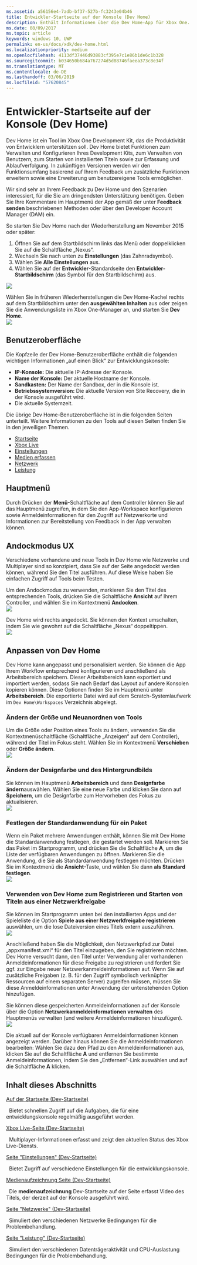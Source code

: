 ```yaml
---
ms.assetid: a56156e4-7adb-bf37-527b-fc3243e04b46
title: Entwickler-Startseite auf der Konsole (Dev Home)
description: Enthält Informationen über die Dev Home-App für Xbox One.
ms.date: 08/09/2017
ms.topic: article
keywords: windows 10, UWP
permalink: en-us/docs/xdk/dev-home.html
ms.localizationpriority: medium
ms.openlocfilehash: 4113df37446d93883cf395e7c1e86b1de6c1b328
ms.sourcegitcommit: b034650b684a767274d5d88746faeea373c8e34f
ms.translationtype: MT
ms.contentlocale: de-DE
ms.lasthandoff: 03/06/2019
ms.locfileid: "57620845"
---
```

# <a name="developer-home-on-the-console-dev-home"></a>Entwickler-Startseite auf der Konsole (Dev Home)
   
  
Dev Home ist ein Tool im Xbox One Development Kit, das die Produktivität von Entwicklern unterstützen soll. Dev Home bietet Funktionen zum Verwalten und Konfigurieren Ihres Development Kits, zum Verwalten von Benutzern, zum Starten von installierten Titeln sowie zur Erfassung und Ablaufverfolgung. In zukünftigen Versionen werden wir den Funktionsumfang basierend auf Ihrem Feedback um zusätzliche Funktionen erweitern sowie eine Erweiterung um benutzereigene Tools ermöglichen.   
   
  
Wir sind sehr an Ihrem Feedback zu Dev Home und den Szenarien interessiert, für die Sie am dringendsten Unterstützung benötigen. Geben Sie Ihre Kommentare im Hauptmenü der App gemäß der unter **Feedback senden** beschriebenen Methoden oder über den Developer Account Manager (DAM) ein.   
   
  
So starten Sie Dev Home nach der Wiederherstellung am November 2015 oder später:  
 
   1. Öffnen Sie auf dem Startbildschirm links das Menü oder doppelklicken Sie auf die Schaltfläche „Nexus“.  
   1. Wechseln Sie nach unten zu **Einstellungen** (das Zahnradsymbol).   
   1. Wählen Sie **Alle Einstellungen** aus.  
   1. Wählen Sie auf der **Entwickler**-Standardseite den **Entwickler-Startbildschirm** (das Symbol für den Startbildschirm) aus.   

 ![](images/dev_home_icons.png)   
  
Wählen Sie in früheren Wiederherstellungen die Dev Home-Kachel rechts auf dem Startbildschirm unter den **ausgewählten Inhalten** aus oder zeigen Sie die Anwendungsliste im Xbox One-Manager an, und starten Sie **Dev Home**.   
 ![](images/dev_home_1.png) 
<a id="ID4EBC"></a>

   

## <a name="user-interface"></a>Benutzeroberfläche  
   
  
Die Kopfzeile der Dev Home-Benutzeroberfläche enthält die folgenden wichtigen Informationen „auf einen Blick“ zur Entwicklungskonsole:   
 
   *  **IP-Konsole:** Die aktuelle IP-Adresse der Konsole.   
   *  **Name der Konsole:** Der aktuelle Hostname der Konsole.  
   *  **Sandkasten:** Der Name der Sandbox, der in die Konsole ist.  
   *  **Betriebssystemversion:** Die aktuelle Version von Site Recovery, die in der Konsole ausgeführt wird.
   *  Die aktuelle Systemzeit.   

   
  
Die übrige Dev Home-Benutzeroberfläche ist in die folgenden Seiten unterteilt. Weitere Informationen zu den Tools auf diesen Seiten finden Sie in den jeweiligen Themen.   
 
   *  [Startseite](devhome-home.md)  
   *  [Xbox Live](devhome-live.md)  
   *  [Einstellungen](devhome-settings.md)  
   *  [Medien erfassen](devhome-capture.md)  
   *  [Netzwerk](devhome-networking.md)  
   *  [Leistung](devhome-performance.md)  

  
<a id="ID4EKE"></a>

   

## <a name="main-menu"></a>Hauptmenü  
   
  
Durch Drücken der **Menü**-Schaltfläche auf dem Controller können Sie auf das Hauptmenü zugreifen, in dem Sie den App-Workspace konfigurieren sowie Anmeldeinformationen für den Zugriff auf Netzwerkorte und Informationen zur Bereitstellung von Feedback in der App verwalten können.   
  
<a id="ID4EUE"></a>

   

## <a name="snap-mode-ux"></a>Andockmodus UX  
   
  
Verschiedene vorhandene und neue Tools in Dev Home wie Netzwerke und Multiplayer sind so konzipiert, dass Sie auf der Seite angedockt werden können, während Sie den Titel ausführen. Auf diese Weise haben Sie einfachen Zugriff auf Tools beim Testen.   
   
  
Um den Andockmodus zu verwenden, markieren Sie den Titel des entsprechenden Tools, drücken Sie die Schaltfläche **Ansicht** auf Ihrem Controller, und wählen Sie im Kontextmenü **Andocken**.  
 ![](images/dev_home_4.png)   
  
Dev Home wird rechts angedockt. Sie können den Kontext umschalten, indem Sie wie gewohnt auf die Schaltfläche „Nexus“ doppeltippen.  
 ![](images/dev_home_5.png)  
<a id="ID4EKF"></a>

   

## <a name="customizing-dev-home"></a>Anpassen von Dev Home  
   
  
Dev Home kann angepasst und personalisiert werden. Sie können die App Ihrem Workflow entsprechend konfigurieren und anschließend als Arbeitsbereich speichern. Dieser Arbeitsbereich kann exportiert und importiert werden, sodass Sie nach Bedarf das Layout auf andere Konsolen kopieren können. Diese Optionen finden Sie im Hauptmenü unter **Arbeitsbereich**. Die exportierte Datei wird auf dem Scratch-Systemlaufwerk im `Dev Home\Workspaces` Verzeichnis abgelegt.   
 
<a id="ID4EVF"></a>

   

### <a name="resizing-and-reordering-tools"></a>Ändern der Größe und Neuanordnen von Tools  
   
  
Um die Größe oder Position eines Tools zu ändern, verwenden Sie die Kontextmenüschaltfläche (Schaltfläche „Anzeigen“ auf dem Controller), während der Titel im Fokus steht. Wählen Sie im Kontextmenü **Verschieben** oder **Größe ändern**.   
 ![](images/dev_home_6.png)  
<a id="ID4EEG"></a>

   

### <a name="changing-theme-color-and-background-image"></a>Ändern der Designfarbe und des Hintergrundbilds  
   
  
Sie können im Hauptmenü **Arbeitsbereich** und dann **Designfarbe ändern**auswählen. Wählen Sie eine neue Farbe und klicken Sie dann auf **Speichern**, um die Designfarbe zum Hervorheben des Fokus zu aktualisieren.   
 ![](images/dev_home_7.png)  
<a id="ID4EVG"></a>

   

### <a name="setting-the-default-application-for-a-package"></a>Festlegen der Standardanwendung für ein Paket  
   
  
Wenn ein Paket mehrere Anwendungen enthält, können Sie mit Dev Home die Standardanwendung festlegen, die gestartet werden soll. Markieren Sie das Paket im Startprogramm, und drücken Sie die Schaltfläche **A**, um die Liste der verfügbaren Anwendungen zu öffnen. Markieren Sie die Anwendung, die Sie als Standardanwendung festlegen möchten. Drücken Sie im Kontextmenü die **Ansicht**-Taste, und wählen Sie dann **als Standard festlegen**.   
 ![](images/dev_home_setdefault.png)  
<a id="ID4EGH"></a>

   

### <a name="using-dev-home-to-register-and-launch-titles-from-a-network-share"></a>Verwenden von Dev Home zum Registrieren und Starten von Titeln aus einer Netzwerkfreigabe  
   
  
Sie können im Startprogramm unten bei den installierten Apps und der Spieleliste die Option **Spiele aus einer Netzwerkfreigabe registrieren** auswählen, um die lose Dateiversion eines Titels extern auszuführen.   
 ![](images/dev_home_8.png)   
  
Anschließend haben Sie die Möglichkeit, den Netzwerkpfad zur Datei „appxmanifest.xml“ für den Titel einzugeben, den Sie registrieren möchten. Dev Home versucht dann, den Titel unter Verwendung aller vorhandenen Anmeldeinformationen für diese Freigabe zu registrieren und fordert Sie ggf. zur Eingabe neuer Netzwerkanmeldeinformationen auf. Wenn Sie auf zusätzliche Freigaben (z. B. für den Zugriff symbolisch verknüpfter Ressourcen auf einem separaten Server) zugreifen müssen, müssen Sie diese Anmeldeinformationen unter Anwendung der untenstehenden Option hinzufügen.   
   
  
Sie können diese gespeicherten Anmeldeinformationen auf der Konsole über die Option **Netzwerkanmeldeinformationen verwalten** des Hauptmenüs verwalten (und weitere Anmeldeinformationen hinzufügen).   
 ![](images/dev_home_9.png)   
  
Die aktuell auf der Konsole verfügbaren Anmeldeinformationen können angezeigt werden. Darüber hinaus können Sie die Anmeldeinformationen bearbeiten: Wählen Sie dazu den Pfad zu den Anmeldeinformationen aus, klicken Sie auf die Schaltfläche **A** und entfernen Sie bestimmte Anmeldeinformationen, indem Sie den „Entfernen“-Link auswählen und auf die Schaltfläche **A** klicken.   
   
<a id="ID4EGAAC"></a>

   

## <a name="in-this-section"></a>Inhalt dieses Abschnitts  
  
[Auf der Startseite (Dev-Startseite)](devhome-home.md)  


&nbsp;&nbsp;Bietet schnellen Zugriff auf die Aufgaben, die für eine entwicklungskonsole regelmäßig ausgeführt werden. 
  
  
[Xbox Live-Seite (Dev-Startseite)](devhome-live.md)  


&nbsp;&nbsp;Multiplayer-Informationen erfasst und zeigt den aktuellen Status des Xbox Live-Diensts. 
  
  
[Seite "Einstellungen" (Dev-Startseite)](devhome-settings.md)  


&nbsp;&nbsp;Bietet Zugriff auf verschiedene Einstellungen für die entwicklungskonsole. 
  
  
[Medienaufzeichnung Seite (Dev-Startseite)](devhome-capture.md)  


&nbsp;&nbsp;Die **medienaufzeichnung** Dev-Startseite auf der Seite erfasst Video des Titels, der derzeit auf der Konsole ausgeführt wird. 
  
  
[Seite "Netzwerke" (Dev-Startseite)](devhome-networking.md)  


&nbsp;&nbsp;Simuliert den verschiedenen Netzwerke Bedingungen für die Problembehandlung. 
  
  
[Seite "Leistung" (Dev-Startseite)](devhome-performance.md)  


&nbsp;&nbsp;Simuliert den verschiedenen Datenträgeraktivität und CPU-Auslastung Bedingungen für die Problembehandlung. 
 